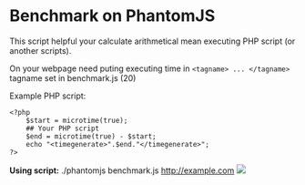 Benchmark on PhantomJS
============

This script helpful your calculate arithmetical mean executing PHP script (or another scripts).

On your webpage need puting executing time in 
```<tagname> ... </tagname>```
tagname set in benchmark.js (20)

Example PHP script:
```
<?php
    $start = microtime(true);
    ## Your PHP script
    $end = microtime(true) - $start;
    echo "<timegenerate>".$end."</timegenerate>";
?>
```
<b>Using script:</b> ./phantomjs benchmark.js http://example.com
<img src="https://habrastorage.org/files/bfa/e16/18c/bfae1618cb894c73836d2784423686b6.png"/>
